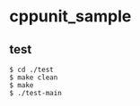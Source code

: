 cppunit_sample
==============


## test
    $ cd ./test
    $ make clean
    $ make
    $ ./test-main
